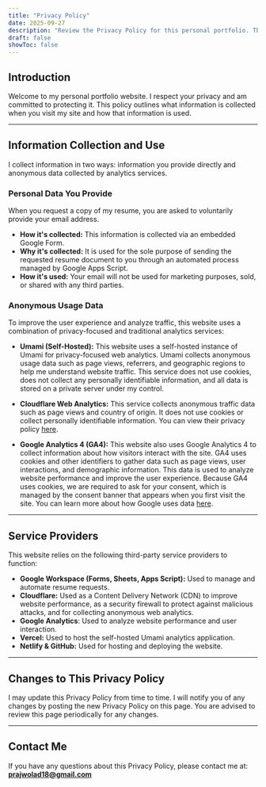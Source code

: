 ```yaml
---
title: "Privacy Policy"
date: 2025-09-27
description: "Review the Privacy Policy for this personal portfolio. This page outlines what data is collected and details our use of both privacy-focused and traditional analytics services to protect your information."
draft: false
showToc: false
---
```


## Introduction
Welcome to my personal portfolio website. I respect your privacy and am committed to protecting it. This policy outlines what information is collected when you visit my site and how that information is used.

---

## Information Collection and Use
I collect information in two ways: information you provide directly and anonymous data collected by analytics services.

### Personal Data You Provide
When you request a copy of my resume, you are asked to voluntarily provide your email address.

* **How it's collected:** This information is collected via an embedded Google Form.
* **Why it's collected:** It is used for the sole purpose of sending the requested resume document to you through an automated process managed by Google Apps Script.
* **How it's used:** Your email will not be used for marketing purposes, sold, or shared with any third parties.

### Anonymous Usage Data
To improve the user experience and analyze traffic, this website uses a combination of privacy-focused and traditional analytics services:

* **Umami (Self-Hosted):** This website uses a self-hosted instance of Umami for privacy-focused web analytics. Umami collects anonymous usage data such as page views, referrers, and geographic regions to help me understand website traffic. This service does not use cookies, does not collect any personally identifiable information, and all data is stored on a private server under my control.

* **Cloudflare Web Analytics:** This service collects anonymous traffic data such as page views and country of origin. It does not use cookies or collect personally identifiable information. You can view their privacy policy [here](https://www.cloudflare.com/privacypolicy/).

* **Google Analytics 4 (GA4):** This website also uses Google Analytics 4 to collect information about how visitors interact with the site. GA4 uses cookies and other identifiers to gather data such as page views, user interactions, and demographic information. This data is used to analyze website performance and improve the user experience. Because GA4 uses cookies, we are required to ask for your consent, which is managed by the consent banner that appears when you first visit the site. You can learn more about how Google uses data [here](https://policies.google.com/technologies/partner-sites).

---

## Service Providers
This website relies on the following third-party service providers to function:

* **Google Workspace (Forms, Sheets, Apps Script):** Used to manage and automate resume requests.
* **Cloudflare:** Used as a Content Delivery Network (CDN) to improve website performance, as a security firewall to protect against malicious attacks, and for collecting anonymous web analytics.
* **Google Analytics**: Used to analyze website performance and user interaction.
* **Vercel:** Used to host the self-hosted Umami analytics application.
* **Netlify & GitHub:** Used for hosting and deploying the website.

---

## Changes to This Privacy Policy
I may update this Privacy Policy from time to time. I will notify you of any changes by posting the new Privacy Policy on this page. You are advised to review this page periodically for any changes.

---

## Contact Me
If you have any questions about this Privacy Policy, please contact me at: **prajwolad18@gmail.com**